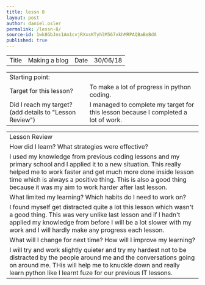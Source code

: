 ```yaml
---
title: lessn 8
layout: post
author: daniel.osler
permalink: /lessn-8/
source-id: 1wk8GbJns1Am1cvjRXxsKTyhlM567vkhMRPAQBaBeBdA
published: true
---
```

<table>
  <tr>
    <td>Title</td>
    <td>Making a blog</td>
    <td>Date</td>
    <td>30/06/18</td>
  </tr>
</table>


<table>
  <tr>
    <td>Starting point:</td>
    <td></td>
  </tr>
  <tr>
    <td>Target for this lesson?</td>
    <td>To make a lot of progress in python coding.</td>
  </tr>
  <tr>
    <td>Did I reach my target? 
(add details to "Lesson Review")</td>
    <td>I managed to complete my target for this lesson because I completed a lot of work.</td>
  </tr>
</table>


<table>
  <tr>
    <td>Lesson Review</td>
  </tr>
  <tr>
    <td>How did I learn? What strategies were effective? </td>
  </tr>
  <tr>
    <td>I used my knowledge from previous coding lessons and my primary school and I applied it to a new situation. This really helped me to work faster and get much more done inside lesson time which is always a positive thing. This is also a good thing because it was my aim to work harder after last lesson.</td>
  </tr>
  <tr>
    <td>What limited my learning? Which habits do I need to work on? </td>
  </tr>
  <tr>
    <td>I found myself get distracted quite a lot this lesson which wasn't a good thing. This was very unlike last lesson and if I hadn't applied my knowledge from before I will be a lot slower with my work and I will hardly make any progress each lesson.</td>
  </tr>
  <tr>
    <td>What will I change for next time? How will I improve my learning?</td>
  </tr>
  <tr>
    <td>I will try and work slightly quieter and try my hardest not to be distracted by the people around me and the conversations going on around me. THis will help me to knuckle down and really learn python like I learnt fuze for our previous IT lessons.</td>
  </tr>
</table>
<img scr "/images/Screenshot 2018-07-13 at 13.54.23.png">

